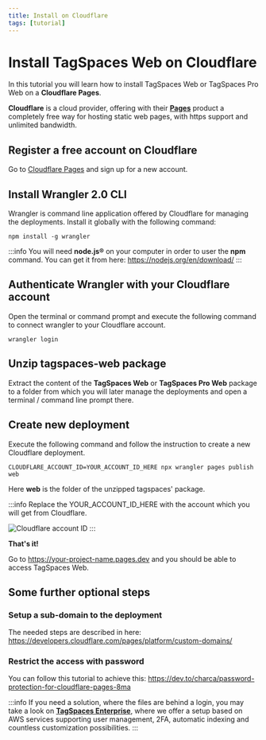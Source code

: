 ```yaml
---
title: Install on Cloudflare
tags: [tutorial]
---
```


# Install TagSpaces Web on Cloudflare

In this tutorial you will learn how to install TagSpaces Web or TagSpaces Pro Web on a **Cloudflare Pages**.

**Cloudflare** is a cloud provider, offering with their [**Pages**](https://pages.cloudflare.com/) product a completely free way for hosting static web pages, with https support and unlimited bandwidth.

## Register a free account on Cloudflare

Go to [Cloudflare Pages](https://pages.cloudflare.com/) and sign up for a new account.

## Install Wrangler 2.0 CLI

Wrangler is command line application offered by Cloudflare for managing the deployments. Install it globally with the following command:

```
npm install -g wrangler
```

:::info
You will need **node.js®** on your computer in order to user the **npm** command. You can get it from here: https://nodejs.org/en/download/
:::

## Authenticate Wrangler with your Cloudflare account

Open the terminal or command prompt and execute the following command to connect wrangler to your Cloudflare account.

```
wrangler login
```

## Unzip tagspaces-web package

Extract the content of the **TagSpaces Web** or **TagSpaces Pro Web** package to a folder from which you will later manage the deployments and open a terminal / command line prompt there.

## Create new deployment

Execute the following command and follow the instruction to create a new Cloudflare deployment.

```
CLOUDFLARE_ACCOUNT_ID=YOUR_ACCOUNT_ID_HERE npx wrangler pages publish web
```

Here **web** is the folder of the unzipped tagspaces' package.

:::info
Replace the YOUR_ACCOUNT_ID_HERE with the account which you will get from Cloudflare.

![Cloudflare account ID](/media/cloudflare-account-id.png)
:::

**That's it!**

Go to https://your-project-name.pages.dev and you should be able to access TagSpaces Web.

## Some further optional steps

### Setup a sub-domain to the deployment

The needed steps are described in here: https://developers.cloudflare.com/pages/platform/custom-domains/

### Restrict the access with password

You can follow this tutorial to achieve this: https://dev.to/charca/password-protection-for-cloudflare-pages-8ma

:::info
If you need a solution, where the files are behind a login, you may take a look on [**TagSpaces Enterprise**](https://www.tagspaces.org/products/enterprise/),
where we offer a setup based on AWS services supporting user management, 2FA, automatic indexing and countless customization possibilities.
:::
